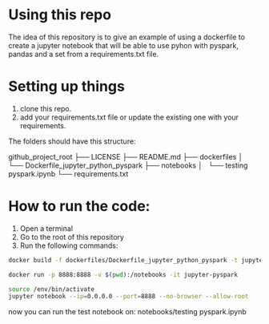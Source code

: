 # Using this repo

The idea of this repository is to give an example of using a dockerfile to create a jupyter notebook that will be able to use pyhon with pyspark, pandas and a set from a requirements.txt file.

# Setting up things

1. clone this repo.
2. add your requirements.txt file or update the existing one with your requirements.

The folders should have this structure:

github_project_root
├── LICENSE
├── README.md
├── dockerfiles
│   └── Dockerfile_jupyter_python_pyspark
├── notebooks
│   └── testing pyspark.ipynb
└── requirements.txt

# How to run the code:

1. Open a terminal
2. Go to the root of this repository
3. Run the following commands:


```bash
docker build -f dockerfiles/Dockerfile_jupyter_python_pyspark -t jupyter-pyspark .
```

```bash
docker run -p 8888:8888 -v $(pwd):/notebooks -it jupyter-pyspark
```

```bash
source /env/bin/activate
jupyter notebook --ip=0.0.0.0 --port=8888 --no-browser --allow-root
```

now you can run the test notebook on:
notebooks/testing pyspark.ipynb
